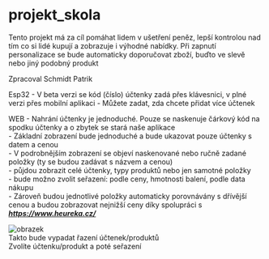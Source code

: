 # projekt_skola
Tento projekt má za cíl pomáhat lidem v ušetření peněz, lepší kontrolou nad tím co si lidé kupují a zobrazuje i výhodné nabídky.
Při zapnutí personalizace se bude automaticky doporučovat zboží, buďto ve slevě nebo jiný podobný produkt

Zpracoval Schmidt Patrik

Esp32 - V beta verzi se kód (číslo) účtenky zadá přes klávesnici, v plné verzi přes mobilní aplikaci
      - Můžete zadat, zda chcete přidat více účtenek <br>

WEB 
      - Nahrání účtenky je jednoduché. Pouze se naskenuje čárkový kód na spodku účtenky a o zbytek se stará naše aplikace <br>
      - Základní zobrazení bude jednoduché a bude ukazovat pouze účtenky s datem a cenou <br>
      - V podrobnějším zobrazení se objeví naskenované nebo ručně zadané položky (ty se budou zadávat s názvem a cenou)<br>
      - půjdou zobrazit celé účtenky, typy produktů nebo jen samotné položky <br>
      - bude možno zvolit seřazení: podle ceny, hmotnosti balení, podle data nákupu <br>
      - Zároveň budou jednotlivé položky automaticky porovnávány s dřívější cenou a budou zobrazovat nejnižší ceny díky spolupráci s <b><i>https://www.heureka.cz/</i></b><br>
    
![obrazek](https://github.com/Patrik-38/projekt_skola/assets/169029663/b20503f6-5cff-421e-b02f-b8628fdc5f19) <br>
Takto bude vypadat řazení účtenek/produktů<br>
Zvolíte účtenku/produkt a poté seřazení


